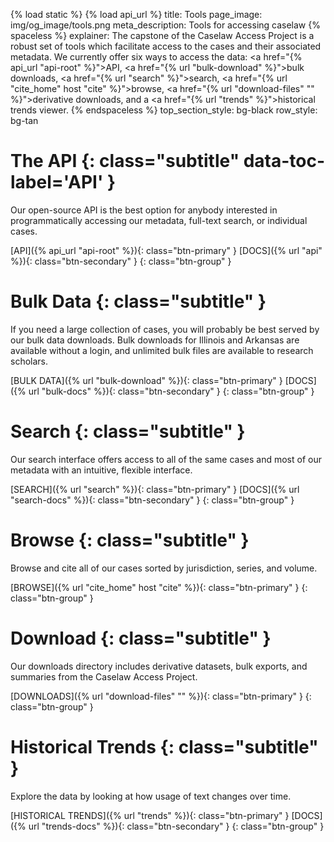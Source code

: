 {% load static %}
{% load api_url %}
title: Tools
page_image: img/og_image/tools.png
meta_description: Tools for accessing caselaw
{% spaceless %}
explainer: The capstone of the Caselaw Access Project is a robust set of tools which facilitate access to the cases
    and their associated metadata. We currently offer six ways to access the data:
    <a href="{% api_url "api-root" %}">API</a>, <a href="{% url "bulk-download" %}">bulk downloads</a>,
    <a href="{% url "search" %}">search</a>, <a href="{% url "cite_home" host "cite" %}">browse</a>,
    <a href="{% url "download-files" "" %}">derivative downloads</a>, and a
    <a href="{% url "trends" %}">historical trends viewer</a>.
{% endspaceless %}
top_section_style: bg-black
row_style: bg-tan

# The API {: class="subtitle" data-toc-label='API' }
Our open-source API is the best option for anybody interested in programmatically accessing our metadata, full-text 
search, or individual cases.

[API]({% api_url "api-root" %}){: class="btn-primary" }
[DOCS]({% url "api" %}){: class="btn-secondary" }
{: class="btn-group" }

# Bulk Data {: class="subtitle" }
If you need a large collection of cases, you will probably be best served by our bulk data downloads. Bulk downloads 
for Illinois and Arkansas are available without a login, and unlimited bulk files are available to research scholars.

[BULK DATA]({% url "bulk-download" %}){: class="btn-primary" }
[DOCS]({% url "bulk-docs" %}){: class="btn-secondary" }
{: class="btn-group" }
    
# Search {: class="subtitle" }
Our search interface offers access to all of the same cases and most of our metadata with an intuitive, flexible 
interface.

[SEARCH]({% url "search" %}){: class="btn-primary" }
[DOCS]({% url "search-docs" %}){: class="btn-secondary" }
{: class="btn-group" }
 
# Browse {: class="subtitle" }
Browse and cite all of our cases sorted by jurisdiction, series, and volume.

[BROWSE]({% url "cite_home" host "cite" %}){: class="btn-primary" }
{: class="btn-group" }

# Download {: class="subtitle" }
Our downloads directory includes derivative datasets, bulk exports, and summaries from the Caselaw Access Project. 

[DOWNLOADS]({% url "download-files" "" %}){: class="btn-primary" }
{: class="btn-group" }

# Historical Trends {: class="subtitle" }
Explore the data by looking at how usage of text changes over time.
    
[HISTORICAL TRENDS]({% url "trends" %}){: class="btn-primary" }
[DOCS]({% url "trends-docs" %}){: class="btn-secondary" }
{: class="btn-group" }
